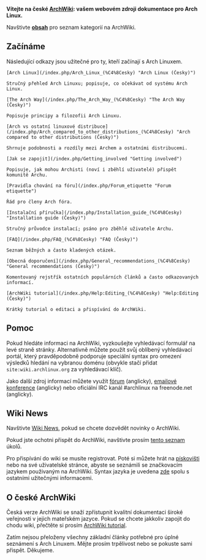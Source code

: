 **Vítejte na české [ArchWiki](/index.php/ArchWiki:About "ArchWiki:About"): vašem webovém zdroji dokumentace pro Arch Linux.**

Navštivte **[obsah](/index.php/Table_of_contents_(%C4%8Cesky) "Table of contents (Česky)")** pro seznam kategorií na ArchWiki.

## Začínáme

Následující odkazy jsou užitečné pro ty, kteří začínají s Arch Linuxem.

	[Arch Linux](/index.php/Arch_Linux_(%C4%8Cesky) "Arch Linux (Česky)")

	Stručný přehled Arch Linuxu; popisuje, co očekávat od systému Arch Linux.

	[The Arch Way](/index.php/The_Arch_Way_(%C4%8Cesky) "The Arch Way (Česky)")

	Popisuje principy a filozofii Arch Linuxu.

	[Arch vs ostatní linuxové distribuce](/index.php/Arch_compared_to_other_distributions_(%C4%8Cesky) "Arch compared to other distributions (Česky)")

	Shrnuje podobnosti a rozdíly mezi Archem a ostatními distribucemi.

	[Jak se zapojit](/index.php/Getting_involved "Getting involved")

	Popisuje, jak mohou Archisti (noví i zběhlí uživatelé) přispět komunitě Archu.

	[Pravidla chování na fóru](/index.php/Forum_etiquette "Forum etiquette")

	Řád pro členy Arch fóra.

	[Instalační příručka](/index.php/Installation_guide_(%C4%8Cesky) "Installation guide (Česky)")

	Stručný průvodce instalací; psáno pro zběhlé uživatele Archu.

	[FAQ](/index.php/FAQ_(%C4%8Cesky) "FAQ (Česky)")

	Seznam běžných a často kladených otázek.

	[Obecná doporučení](/index.php/General_recommendations_(%C4%8Cesky) "General recommendations (Česky)")

	Komentovaný rejstřík ostatních populárních článků a často odkazovaných informací.

	[ArchWiki tutorial](/index.php/Help:Editing_(%C4%8Cesky) "Help:Editing (Česky)")

	Krátký tutorial o editaci a přispívání do ArchWiki.

## Pomoc

Pokud hledáte informaci na ArchWiki, vyzkoušejte vyhledávací formulář na levé straně stránky. Alternativně můžete použít svůj oblíbený vyhledávací portál, který pravděpodobně podporuje speciální syntax pro omezení výsledků hledání na vybranou doménu (obvykle stačí přidat `site:wiki.archlinux.org` za vyhledávací klíč).

Jako další zdroj informací můžete využít [fórum](https://bbs.archlinux.org/) (anglicky), [emailové konference](https://www.archlinux.org/mailman/listinfo/) (anglicky) nebo oficiální IRC kanál #archlinux na freenode.net (anglicky).

## Wiki News

Navštivte [Wiki News](/index.php/Wiki_News "Wiki News"), pokud se chcete dozvědět novinky o ArchWiki.

Pokud jste ochotni přispět do ArchWiki, navštivte prosím [tento seznam](/index.php/ArchWiki:Contributing "ArchWiki:Contributing") úkolů.

Pro přispívání do wiki se musíte registrovat. Poté si můžete hrát na [pískovišti](/index.php/Sandbox "Sandbox") nebo na své uživatelské stránce, abyste se seznámili se značkovacím jazykem použivaným na ArchWiki. Syntax jazyka je uvedena [zde](/index.php/Category:Help "Category:Help") spolu s ostatními užitečnými informacemi.

## O české ArchWiki

Česká verze ArchWiki se snaží zpřístupnit kvalitní dokumentaci široké veřejnosti v jejich mateřském jazyce. Pokud se chcete jakkoliv zapojit do chodu wiki, přečtěte si prosím [ArchWiki tutorial](/index.php/ArchWiki_tutori%C3%A1l "ArchWiki tutoriál").

Zatím nejsou přeloženy všechny základní články potřebné pro úplné seznámení s Arch Linuxem. Mějte prosím trpělivost nebo se pokuste sami přispět. Děkujeme.
